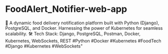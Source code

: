 # FoodAlert_Notifier-web-app
🚀 A dynamic food delivery notification platform built with Python (Django), PostgreSQL, and Docker. Harnessing the power of Kubernetes for seamless scalability. 🛠️ Tech Stack: Django, PostgreSQL, Postman, Docker, Kubernetes, WebSockets, REST   #Python #Docker #Kubernetes #FoodTech #Django #Kubernetes #WebSockets"

